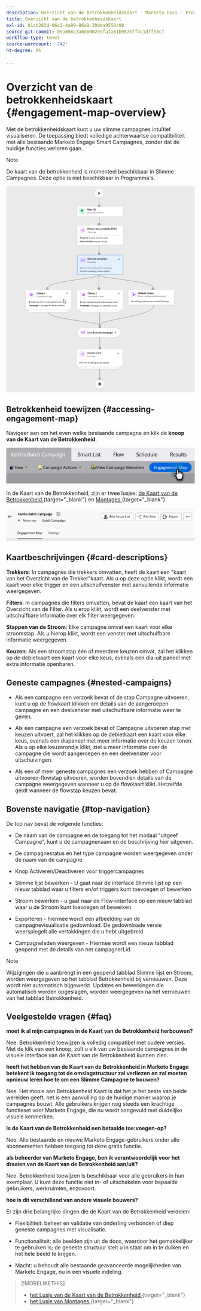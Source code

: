 ```yaml
---
description: Overzicht van de betrokkenheidskaart - Marketo Docs - Productdocumentatie
title: Overzicht van de betrokkenheidskaart
exl-id: 01cb283d-06c2-4a99-86a9-39dea9550c08
source-git-commit: 09a656c3a0d0002edfa1a61b987bff4c1dff33cf
workflow-type: tm+mt
source-wordcount: '742'
ht-degree: 0%

---
```


# Overzicht van de betrokkenheidskaart {#engagement-map-overview}

Met de betrokkenheidskaart kunt u uw slimme campagnes intuïtief visualiseren. De toepassing biedt volledige achterwaartse compatibiliteit met alle bestaande Marketo Engage Smart Campagnes, zonder dat de huidige functies verloren gaan.

>[!NOTE]
>
>De kaart van de betrokkenheid is momenteel beschikbaar in Slimme Campagnes. Deze optie is niet beschikbaar in Programma&#39;s.

![](assets/engagement-map-overview-1.png)

## Betrokkenheid toewijzen {#accessing-engagement-map}

Navigeer aan om het even welke bestaande campagne en klik de **knoop van de Kaart van de Betrokkenheid**.

![](assets/engagement-map-overview-2.png)

In de Kaart van de Betrokkenheid, zijn er twee lusjes: [&#x200B; de Kaart van de Betrokkenheid &#x200B;](/help/marketo/product-docs/core-marketo-concepts/engagement-map/engagement-map-tab.md){target="_blank"} en [&#x200B; Montages &#x200B;](/help/marketo/product-docs/core-marketo-concepts/engagement-map/settings-tab.md){target="_blank"}.

![](assets/engagement-map-overview-3.png)

## Kaartbeschrijvingen {#card-descriptions}

**Trekkers**: In campagnes die trekkers omvatten, heeft de kaart een &quot;kaart van het Overzicht van de Trekker&quot;kaart. Als u op deze optie klikt, wordt een kaart voor elke trigger en een uitschuifvenster met aanvullende informatie weergegeven.

**Filters**: In campagnes die filters omvatten, bevat de kaart een kaart van het Overzicht van de Filter. Als u erop klikt, wordt een deelvenster met uitschuifbare informatie over elk filter weergegeven.

**Stappen van de Stroom**: Elke campagne omvat een kaart voor elke stroomstap. Als u hierop klikt, wordt een venster met uitschuifbare informatie weergegeven.

**Keuzen**: Als een stroomstap één of meerdere keuzen omvat, zal het klikken op de debietkaart een kaart voor elke keus, evenals een dia-uit paneel met extra informatie openbaren.

## Geneste campagnes {#nested-campaigns}

* Als een campagne een verzoek bevat of de stap Campagne uitvoeren, kunt u op de flowkaart klikken om details van de aangeroepen campagne en een deelvenster met uitschuifbare informatie weer te geven.

* Als een campagne een verzoek bevat of Campagne uitvoeren stap met keuzen uitvoert, zal het klikken op de debietkaart een kaart voor elke keus, evenals een diapaneel met meer informatie over de keuzen tonen. Als u op elke keuzerondje klikt, ziet u meer informatie over de campagne die wordt aangeroepen en een deelvenster voor uitschuivingen.

* Als een of meer geneste campagnes een verzoek hebben of Campagne uitvoeren-flowstap uitvoeren, worden bovendien details van de campagne weergegeven wanneer u op de flowkaart klikt. Hetzelfde geldt wanneer de flowstap keuzen bevat.

## Bovenste navigatie {#top-navigation}

De top nav bevat de volgende functies:

* De naam van de campagne en de toegang tot het modaal &quot;uitgeef Campagne&quot;, kunt u de campagnenaam en de beschrijving hier uitgeven.

* De campagnestatus en het type campagne worden weergegeven onder de naam van de campagne

* Knop Activeren/Deactiveren voor triggercampagnes

* Slimme lijst bewerken - U gaat naar de interface Slimme lijst op een nieuw tabblad waar u filters en/of triggers kunt toevoegen of bewerken

* Stroom bewerken - u gaat naar de Flow-interface op een nieuw tabblad waar u de Stroom kunt toevoegen of bewerken

* Exporteren - hiermee wordt een afbeelding van de campagnevisualisatie gedownload. De gedownloade versie weerspiegelt alle vertakkingen die u hebt uitgebreid

* Campagneleden weergeven - Hiermee wordt een nieuw tabblad geopend met de details van het campagnerLid.

>[!NOTE]
>
>Wijzigingen die u aanbrengt in een geopend tabblad Slimme lijst en Stroom, worden weergegeven op het tabblad Betrokkenheid bij vernieuwen. Deze wordt niet automatisch bijgewerkt. Updates en bewerkingen die automatisch worden opgeslagen, worden weergegeven na het vernieuwen van het tabblad Betrokkenheid.

## Veelgestelde vragen {#faq}

**moet ik al mijn campagnes in de Kaart van de Betrokkenheid herbouwen?**

Nee. Betrokkenheid toewijzen is volledig compatibel met oudere versies. Met de klik van een knoop, zult u elk van uw bestaande campagnes in de visuele interface van de Kaart van de Betrokkenheid kunnen zien.

**heeft het hebben van de Kaart van de Betrokkenheid in Marketo Engage betekent ik toegang tot de omslagstructuur zal verliezen en zal moeten opnieuw leren hoe te om een Slimme Campagne te bouwen?**

Nee. Het mooie aan Betrokkenheid Kaart is dat het je het beste van beide werelden geeft; het is een aanvulling op de huidige manier waarop je campagnes bouwt. Alle gebruikers krijgen nog steeds een krachtige functieset voor Marketo Engage, die nu wordt aangevuld met duidelijke visuele kenmerken.

**Is de Kaart van de Betrokkenheid een betaalde toe:voegen-op?**

Nee. Alle bestaande en nieuwe Marketo Engage-gebruikers onder alle abonnementen hebben toegang tot deze gratis functie.

**als beheerder van Marketo Engage, ben ik verantwoordelijk voor het draaien van de Kaart van de Betrokkenheid aan/uit?**

Nee. Betrokkenheid toewijzen is beschikbaar voor alle gebruikers in hun exemplaar. U kunt deze functie niet in- of uitschakelen voor bepaalde gebruikers, werkruimten, enzovoort.

**hoe is dit verschillend van andere visuele bouwers?**

Er zijn drie belangrijke dingen die de Kaart van de Betrokkenheid verdelen:

* Flexibiliteit: beheer en validatie van onderling verbonden of diep geneste campagnes met visualisatie.

* Functionaliteit: alle beelden zijn uit de doos, waardoor het gemakkelijker te gebruiken is; de geneste structuur stelt u in staat om in te duiken en het hele beeld te krijgen.

* Macht: u behoudt alle bestaande geavanceerde mogelijkheden van Marketo Engage, nu in een visuele indeling.

>[!MORELIKETHIS]
>
>* [&#x200B; het Lusje van de Kaart van de Betrokkenheid &#x200B;](/help/marketo/product-docs/core-marketo-concepts/engagement-map/engagement-map-tab.md){target="_blank"}
>* [&#x200B; het Lusje van Montages &#x200B;](/help/marketo/product-docs/core-marketo-concepts/engagement-map/settings-tab.md){target="_blank"}
